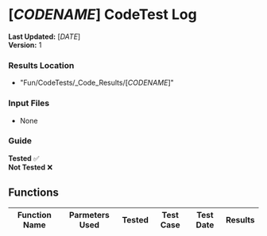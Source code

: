 # [$CODENAME$] CodeTest Log

__Last Updated:__ [$DATE$] <br />
__Version:__ 1

### Results Location
- "Fun/CodeTests/_Code_Results/[$CODENAME$]"

### Input Files
- None

### Guide
__Tested__ :white_check_mark:
<br />
__Not Tested__ :x: 

## Functions

|Function Name |Parmeters Used | Tested | Test Case | Test Date | Results |
|---|---|:---:|---|---|---

